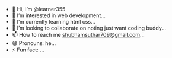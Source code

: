 - 👋 Hi, I’m @learner355
- 👀 I’m interested in web development...
- 🌱 I’m currently learning html css...
- 💞️ I’m looking to collaborate on noting just want coding buddy...
- 📫 How to reach me shubhamsuthar709@gmail.com...
- 😄 Pronouns: he...
- ⚡ Fun fact: ...

<!---
learner355/learner355 is a ✨ special ✨ repository because its `README.md` (this file) appears on your GitHub profile.
You can click the Preview link to take a look at your changes.
--->
